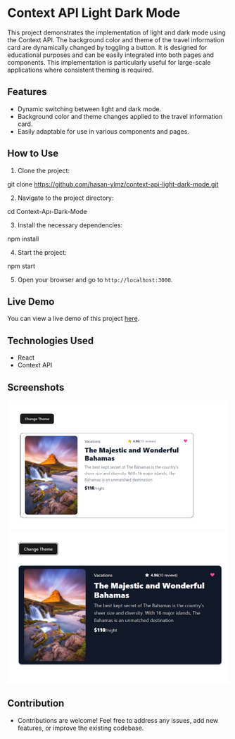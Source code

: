 # Context API Light Dark Mode

This project demonstrates the implementation of light and dark mode using the Context API. The background color and theme of the travel information card are dynamically changed by toggling a button. It is designed for educational purposes and can be easily integrated into both pages and components. This implementation is particularly useful for large-scale applications where consistent theming is required.

## Features

- Dynamic switching between light and dark mode.
- Background color and theme changes applied to the travel information card.
- Easily adaptable for use in various components and pages.

## How to Use

1. Clone the project:

git clone https://github.com/hasan-ylmz/context-api-light-dark-mode.git


2. Navigate to the project directory:

cd Context-Apı-Dark-Mode


3. Install the necessary dependencies:

npm install


4. Start the project:

npm start


5. Open your browser and go to `http://localhost:3000`.

## Live Demo

You can view a live demo of this project [here](https://context-dark-mode-travel-card.netlify.app).

## Technologies Used

- React
- Context API

## Screenshots

![Light Mode](/screenshots/context-travel-car.png)
![Dark Mode](/screenshots/context-travel-car2.png)

## Contribution

- Contributions are welcome! Feel free to address any issues, add new features, or improve the existing codebase.






